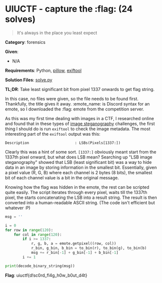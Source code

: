 # UIUCTF - capture the :flag: (24 solves)

> It's always in the place you least expect

**Category**: forensics

**Given**: 
- N/A

**Requirements**: Python, [pillow](https://pillow.readthedocs.io), [exiftool](https://exiftool.org)

**Solution Files**: [solve.py](solve.py)

**TL;DR**: Take least significant bit from pixel 1337 onwards to get flag string.

In this case, no files were given, so the file needs to be found first. Thankfully, the title gives it away. :emote_name: is Discord syntax for an emote, so I downloaded the :flag: emote from the competition server.

As this was my first time dealing with images in a CTF, I researched online and found that in these types of [image steganography](https://en.wikipedia.org/wiki/Steganography) challenges, the first thing I should do is run `exiftool` to check the image metadata. The most interesting part of the `exiftool` output was this:

```
Description                     : LSBs(Pixels[1337:])
```

Clearly this was a hint of some sort. `[1337:]` obviously meant start from the 1337th pixel onward, but what does LSB mean? Searching up "LSB image steganography" showed that LSB (least significant bit) was a way to hide data in an image by storing information in the smallest bit. Essentially, given a pixel value (R, G, B) where each channel is 2 bytes (8 bits), the smallest bit of each channel value is a bit in the original message.

Knowing how the flag was hidden in the emote, the rest can be scripted quite easily. The script iterates through every pixel, waits till the 1337th pixel, the starts concatenating the LSB into a result string. The result is then converted into a human-readable ASCII string. (The code isn't efficient but whatever :P)

```python
msg = ''

i = 0
for row in range(120):
    for col in range(120):
        if i >= 1337:
            r, g, b, a = emote.getpixel((row, col))
            r_bin, g_bin, b_bin = to_bin(r), to_bin(g), to_bin(b)
            msg += r_bin[-1] + g_bin[-1] + b_bin[-1]
        i += 1

print(decode_binary_string(msg))
```

**Flag**: uiuctf{d!sc0rd_fl4g_h0w_b0ut_d4t}